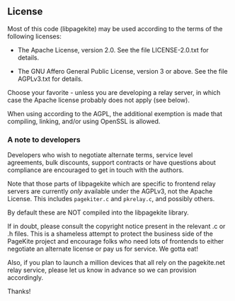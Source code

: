 ## License ##

Most of this code (libpagekite) may be used according to the terms of the
following licenses:

   * The Apache License, version 2.0.
     See the file LICENSE-2.0.txt for details.

   * The GNU Affero General Public License, version 3 or above.
     See the file AGPLv3.txt for details.

Choose your favorite - unless you are developing a relay server, in which
case the Apache license probably does not apply (see below).

When using according to the AGPL, the additional exemption is made that
compiling, linking, and/or using OpenSSL is allowed.


### A note to developers ###

Developers who wish to negotiate alternate terms, service level agreements,
bulk discounts, support contracts or have questions about compliance are
encouraged to get in touch with the authors.

Note that those parts of libpagekite which are specific to frontend relay
servers are currently *only* available under the AGPLv3, not the Apache
License.  This includes `pagekiter.c` and `pkrelay.c`, and possibly others.

By default these are NOT compiled into the libpagekite library.

If in doubt, please consult the copyright notice present in the relevant .c
or .h files.  This is a shameless attempt to protect the business side of
the PageKite project and encourage folks who need lots of frontends to
either negotiate an alternate license or pay us for service.  We gotta eat!

Also, if you plan to launch a million devices that all rely on the
pagekite.net relay service, please let us know in advance so we can
provision accordingly.

Thanks!
